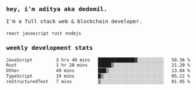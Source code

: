 <samp>
    <h3>hey, i'm aditya aka dedomil.</h3>
    I'm a full stack web & blockchain developer. 
    <br />
    <br />
    <code>react</code> <code>javascript</code> <code>rust</code> <code>nodejs</code>
    <h3>weekly development stats</h3>
    <!--START_SECTION:waka-->

```txt
JavaScript         3 hrs 40 mins   ██████████████▓░░░░░░░░░░   58.36 %
Rust               1 hr 20 mins    █████▒░░░░░░░░░░░░░░░░░░░   21.20 %
Other              49 mins         ███▒░░░░░░░░░░░░░░░░░░░░░   13.04 %
TypeScript         19 mins         █▒░░░░░░░░░░░░░░░░░░░░░░░   05.22 %
reStructuredText   7 mins          ▒░░░░░░░░░░░░░░░░░░░░░░░░   01.95 %
```

<!--END_SECTION:waka-->
</samp>
